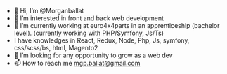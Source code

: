 - 👋 Hi, I’m @Morganballat
- 👀 I’m interested in front and back web development
- 🌱 I’m currently working at euro4x4parts in an apprenticeship (bachelor level). (currently working with PHP/Symfony, Js/Ts)
-   I have knowledges in React, Redux, Node, Php, Js, symfony, css/scss/bs, html, Magento2
- 💞️ I’m looking for any opportunity to grow as a web dev 
- 📫 How to reach me mgp.ballat@gmail.com


<!---
Morganballat/Morganballat is a ✨ special ✨ repository because its `README.md` (this file) appears on your GitHub profile.
You can click the Preview link to take a look at your changes.
--->
